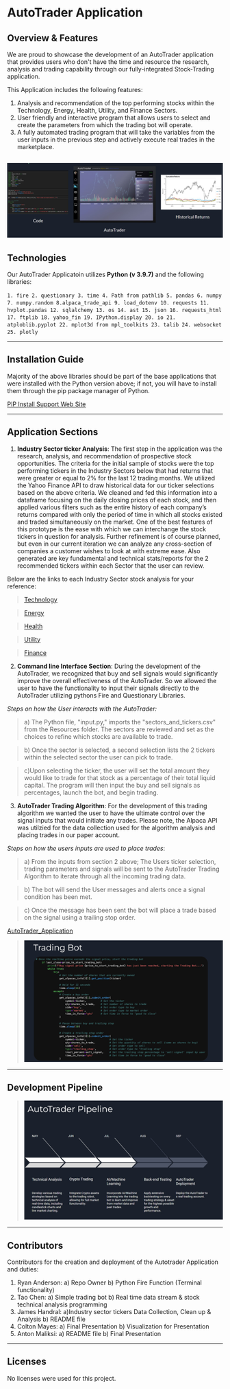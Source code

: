 # AutoTrader Application

## Overview & Features
We are proud to showcase the development of an AutoTrader application that provides users who don't have the time and resource the research, analysis and trading capability through our fully-integrated Stock-Trading application.


This Application includes the following features:
1. Analysis and recommendation of the top performing stocks within the Technology, Energy, Health,       Utility, and Finance Sectors.
2. User friendly and interactive program that allows users to select and create the parameters from which the trading bot will operate.
3. A fully automated trading program that will take the variables from the user inputs in the previous step and actively execute real trades in the marketplace.

   
![timeline](./Images/timeline.jpg)
---

## Technologies

Our AutoTrader Applicatoin utilizes  **Python (v 3.9.7)** and the following libraries:

`1. fire 2. questionary 3. time 4. Path from pathlib 5. pandas 6. numpy 7. numpy.random 8.alpaca_trade_api 9. load_dotenv 10. requests 11. hvplot.pandas 12. sqlalchemy 13. os 14. ast 15. json 16. requests_html 17. ftplib 18. yahoo_fin 19. IPython.display 20. io 21. atploblib.pyplot 22. mplot3d from mpl_toolkits 23. talib 24. websocket 25. plotly`

---


## Installation Guide
Majority of the above libraries should be part of the base applications that were installed with the Python version above; if not, you will have to install them through the pip package manager of Python.

[PIP Install Support Web Site](https://packaging.python.org/en/latest/tutorials/installing-packages/#ensure-you-can-run-python-from-the-command-line)

---
## Application Sections


1. **Industry Sector ticker Analysis**:   The first step in the application was the research, analysis, and recommendation of prospective stock opportunities. The criteria for the initial sample of stocks were the top performing tickers in the Industry Sectors below that had returns that were greater or equal to 2% for the last 12 trading months. We utilized the Yahoo Finance API to draw historical data for our ticker selections based on the above criteria. We cleaned and fed this information into a dataframe focusing on the daily closing prices of each stock, and then applied various filters such as the entire history of each company’s returns compared with only the period of time in which all stocks existed and traded simultaneously on the market. One of the best features of this prototype is the ease with which we can interchange the stock tickers in question for analysis. Further refinement is of course planned, but even in our current iteration we can analyze any cross-section of companies a customer wishes to look at with extreme ease. Also generated are key fundamental and technical stats/reports for the 2 recommended tickers within each Sector that the user can review.
 
 Below are the links to each Industry Sector stock analysis for your reference:
   >[Technology](./Industry_sector_tickers_analysis/tech_stocks_analysis_selection.ipynb)
  
   >[Energy](./Industry_sector_tickers_analysis/energy_stocks_analysis_selection.ipynb)

   >[Health](./Industry_sector_tickers_analysis/health_stocks_analysis_selection.ipynb)

   >[Utility](./Industry_sector_tickers_analysis/utilities_stocks_analysis_selection.ipynb)

   >[Finance](./Industry_sector_tickers_analysis/finance_stocks_analysis_selection.ipynb)

   
 

2. **Command line Interface Section**: During the development of the AutoTrader, we recognized that buy and sell signals would significantly improve the overall effectiveness of the AutoTrader. So we allowed the user to have the functionality to input their signals directly to the AutoTrader utilizing pythons Fire and Questionary Libraries. 

*Steps on how the User interacts with the AutoTrader:*

 >a) The Python file, "input.py," imports the "sectors_and_tickers.csv" from the Resources folder. 
The sectors are reviewed and set as the choices to refine which stocks are available to trade.

 >b) Once the sector is selected, a second selection lists the 2 tickers within the selected sector the user can pick to trade.

 >c)Upon selecting the ticker, the user will set the total amount they would like to trade for that stock as a percentage of their total liquid capital. The program will then input the buy and sell signals as percentages, launch the bot, and begin trading.




3. **AutoTrader Trading Algorithm**: For the development of this trading algorithm we wanted the user to have the ultimate control over the signal inputs that would initiate any trades. Please note, the Alpaca API was utilzied for the data collection used for the algorithm analysis and placing trades in our paper account.

*Steps on how the users inputs are used to place trades*:

>a) From the inputs from section 2 above; The Users ticker selection, trading parameters and signals will be sent to the AutoTrader Trading Algorithm to iterate through all the incoming trading data.

>b) The bot will send the User messages and alerts once a signal condition has been met.

>c) Once the message has been sent the bot will place a trade based on the signal using a trailing stop order. 



[AutoTrader_Application](input_Real_Time_Buy_Signal.py)

>![autotrader_code](./Images/autotrader_code.jpg)

---

## Development Pipeline

>![pipline](./Images/pipeline.jpg)



---

## Contributors
Contributors for the creation and deployment of the Autotrader Application and duties:

1. Ryan Anderson: a) Repo Owner b) Python Fire Function (Terminal functionality)
2. Tao Chen: a) Simple trading bot b) Real time data stream & stock technical analysis programming
3. James Handral: a)Industry sector tickers Data Collection, Clean up & Analysis  b) README file
4. Colton Mayes: a) Final Presentation b) Visualization for Presentation
5. Anton Maliksi: a) README file b) Final Presentation

---

## Licenses
No licenses were used for this project.
